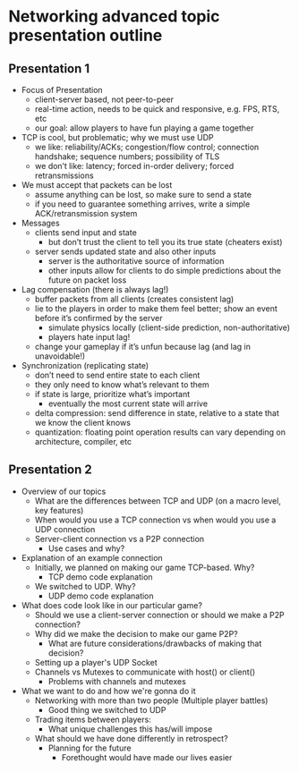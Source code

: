 # Networking advanced topic presentation outline

## Presentation 1

* Focus of Presentation
	* client-server based, not peer-to-peer
	* real-time action, needs to be quick and responsive, e.g. FPS, RTS, etc
	* our goal: allow players to have fun playing a game together
* TCP is cool, but problematic; why we must use UDP
	* we like: reliability/ACKs; congestion/flow control; connection handshake; sequence numbers; possibility of TLS
	* we don’t like: latency; forced in-order delivery; forced retransmissions
* We must accept that packets can be lost
	* assume anything can be lost, so make sure to send a state
	* if you need to guarantee something arrives, write a simple ACK/retransmission system
* Messages
	* clients send input and state
		* but don’t trust the client to tell you its true state (cheaters exist)
	* server sends updated state and also other inputs
		* server is the authoritative source of information
		* other inputs allow for clients to do simple predictions about the future on packet loss
* Lag compensation (there is always lag!)
	* buffer packets from all clients (creates consistent lag)
	* lie to the players in order to make them feel better; show an event before it’s confirmed by the server
		* simulate physics locally (client-side prediction, non-authoritative)
		* players hate input lag!
	* change your gameplay if it’s unfun because lag (and lag in unavoidable!)
* Synchronization (replicating state)
	* don’t need to send entire state to each client
	* they only need to know what’s relevant to them
	* if state is large, prioritize what’s important
		* eventually the most current state will arrive
	* delta compression: send difference in state, relative to a state that we know the client knows
	* quantization: floating point operation results can vary depending on architecture, compiler, etc


## Presentation 2

* Overview of our topics
	* What are the differences between TCP and UDP (on a macro level, key features)
	* When would you use a TCP connection vs when would you use a UDP connection
	* Server-client connection vs a P2P connection
		* Use cases and why?
* Explanation of an example connection
	* Initially, we planned on making our game TCP-based. Why?
		* TCP demo code explanation
	* We switched to UDP. Why?
		* UDP demo code explanation
* What does code look like in our particular game?
	* Should we use a client-server connection or should we make a P2P connection?
	* Why did we make the decision to make our game P2P?
		* What are future considerations/drawbacks of making that decision?
	* Setting up a player's UDP Socket
	* Channels vs Mutexes to communicate with host() or client()
		* Problems with channels and mutexes
* What we want to do and how we're gonna do it
	* Networking with more than two people (Multiple player battles)
		* Good thing we switched to UDP
	* Trading items between players:
		* What unique challenges this has/will impose
	* What should we have done differently in retrospect?
		* Planning for the future
			* Forethought would have made our lives easier  
